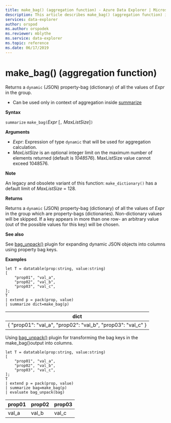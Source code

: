 ```yaml
---
title: make_bag() (aggregation function) - Azure Data Explorer | Microsoft Docs
description: This article describes make_bag() (aggregation function) in Azure Data Explorer.
services: data-explorer
author: orspod
ms.author: orspodek
ms.reviewer: mblythe
ms.service: data-explorer
ms.topic: reference
ms.date: 06/17/2019
---
```

# make_bag() (aggregation function)

Returns a `dynamic` (JSON) property-bag (dictionary) of all the values of *Expr* in the group.

* Can be used only in context of aggregation inside [summarize](summarizeoperator.md)

**Syntax**

`summarize` `make_bag(`*Expr* [`,` *MaxListSize*]`)`

**Arguments**

* *Expr*: Expression of type `dynamic` that will be used for aggregation calculation.
* *MaxListSize* is an optional integer limit on the maximum number of elements returned (default is *1048576*). MaxListSize value cannot exceed 1048576.

**Note**

An legacy and obsolete variant of this function: `make_dictionary()` has a default limit of *MaxListSize* = 128.

**Returns**

Returns a `dynamic` (JSON) property-bag (dictionary) of all the values of *Expr* in the group which are property-bags (dictionaries).
Non-dictionary values will be skipped.
If a key appears in more than one row- an arbitrary value (out of the possible values for this key) will be chosen.

**See also**

See [bag_unpack()](bag-unpackplugin.md) plugin for expanding dynamic JSON objects into columns using property bag keys. 

**Examples**

```kusto
let T = datatable(prop:string, value:string)
[
    "prop01", "val_a",
    "prop02", "val_b",
    "prop03", "val_c",
];
T
| extend p = pack(prop, value)
| summarize dict=make_bag(p)

```

|dict|
|----|
|{ "prop01": "val_a", "prop02": "val_b", "prop03": "val_c" } |

Using [bag_unpack()](bag-unpackplugin.md) plugin for transforming the bag keys in the make_bag()output into columns. 

```kusto
let T = datatable(prop:string, value:string)
[
    "prop01", "val_a",
    "prop02", "val_b",
    "prop03", "val_c",
];
T
| extend p = pack(prop, value)
| summarize bag=make_bag(p)
| evaluate bag_unpack(bag) 

```

|prop01|prop02|prop03|
|---|---|---|
|val_a|val_b|val_c|
